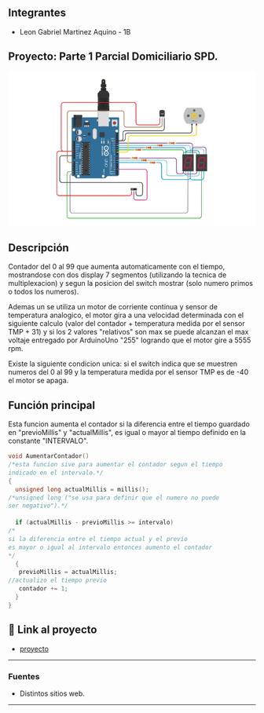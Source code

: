 ## Integrantes 
- Leon Gabriel Martinez Aquino - 1B



## Proyecto: Parte 1 Parcial Domiciliario SPD.
![Tinkercad](img/imagenP2SPD.png)


## Descripción
Contador del 0 al 99 que aumenta automaticamente con el tiempo, mostrandose con dos display 7 segmentos (utilizando la tecnica de multiplexacion) y segun la posicion del switch mostrar (solo numero primos o todos los numeros).

Ademas un se utiliza un motor de corriente continua y sensor de temperatura analogico, el motor gira a una velocidad determinada con el siguiente calculo (valor del contador + temperatura medida por el sensor TMP + 31) y si los 2 valores "relativos" son max se puede alcanzan el max voltaje entregado por ArduinoUno "255" logrando que el motor gire a 5555 rpm.

Existe la siguiente condicion unica: si el switch indica que se muestren numeros del 0 al 99 y la temperatura medida por el sensor TMP es de -40 el motor se apaga.

## Función principal
Esta funcion aumenta el contador si la diferencia entre el tiempo guardado en "previoMillis" y "actualMillis", es igual o mayor al tiempo definido en la constante "INTERVALO". 

~~~ C (lenguaje en el que esta escrito)
void AumentarContador()
/*esta funcion sive para aumentar el contador segun el tiempo
indicado en el intervalo.*/
{
  unsigned long actualMillis = millis();
/*unsigned long ("se usa para definir que el numero no puede 
ser negativo").*/
  
  if (actualMillis - previoMillis >= intervalo)
/*
si la diferencia entre el tiempo actual y el previo
es mayor o igual al intervalo entonces aumento el contador
*/  
  {
   previoMillis = actualMillis;
//actualizo el tiempo previo
   contador += 1;
  }    
}
~~~

## :robot: Link al proyecto
- [proyecto](https://www.tinkercad.com/things/e1GW79EsyvE-p2-parcial-domiciliario-1b-leon-gabriel-martinez-aquino/editel?sharecode=T1NYO68wBXTzqwvMXw6FkoGEoI0u27wxiqBQMPOK10Y)

---
### Fuentes
- Distintos sitios web.
---







